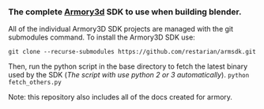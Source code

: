 ### The complete [Armory3d](http://armory3d.org/index.html) SDK to use when building blender.

All of the individual Armory3D SDK projects are managed with the git submodules command.  To install the Armory3D SDK use: 

```git clone --recurse-submodules https://github.com/restarian/armsdk.git```

Then, run the python script in the base directory to fetch the latest binary used by the SDK (*The script with use python 2 or 3 automatically*).
```python fetch_others.py```

Note: this repository also includes all of the docs created for armory.


